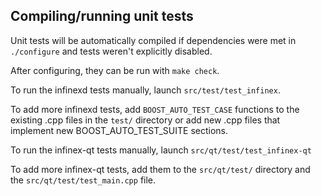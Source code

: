 Compiling/running unit tests
------------------------------------

Unit tests will be automatically compiled if dependencies were met in `./configure`
and tests weren't explicitly disabled.

After configuring, they can be run with `make check`.

To run the infinexd tests manually, launch `src/test/test_infinex`.

To add more infinexd tests, add `BOOST_AUTO_TEST_CASE` functions to the existing
.cpp files in the `test/` directory or add new .cpp files that
implement new BOOST_AUTO_TEST_SUITE sections.

To run the infinex-qt tests manually, launch `src/qt/test/test_infinex-qt`

To add more infinex-qt tests, add them to the `src/qt/test/` directory and
the `src/qt/test/test_main.cpp` file.
